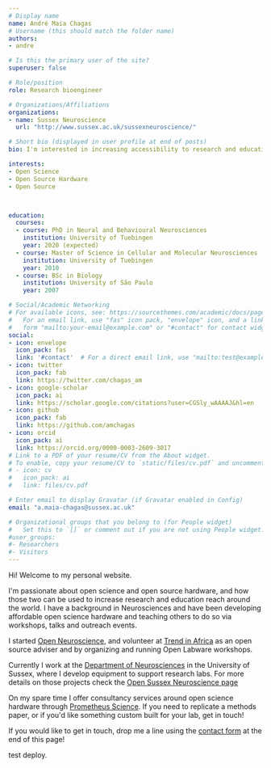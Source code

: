 ```yaml
---
# Display name
name: André Maia Chagas
# Username (this should match the folder name)
authors:
- andre

# Is this the primary user of the site?
superuser: false

# Role/position
role: Research bioengineer

# Organizations/Affiliations
organizations:
- name: Sussex Neuroscience
  url: "http://www.sussex.ac.uk/sussexneuroscience/"

# Short bio (displayed in user profile at end of posts)
bio: I'm interested in increasing accessibility to research and education by making scientific hardware open and affordable.

interests:
- Open Science
- Open Source Hardware
- Open Source



education:
  courses:
  - course: PhD in Neural and Behavioural Neurosciences
    institution: University of Tuebingen
    year: 2020 (expected)
  - course: Master of Science in Cellular and Molecular Neurosciences
    institution: University of Tuebingen
    year: 2010
  - course: BSc in Biology
    institution: University of São Paulo
    year: 2007

# Social/Academic Networking
# For available icons, see: https://sourcethemes.com/academic/docs/page-builder/#icons
#   For an email link, use "fas" icon pack, "envelope" icon, and a link in the
#   form "mailto:your-email@example.com" or "#contact" for contact widget.
social:
- icon: envelope
  icon_pack: fas
  link: '#contact'  # For a direct email link, use "mailto:test@example.org".
- icon: twitter
  icon_pack: fab
  link: https://twitter.com/chagas_am
- icon: google-scholar
  icon_pack: ai
  link: https://scholar.google.com/citations?user=CGSly_wAAAAJ&hl=en
- icon: github
  icon_pack: fab
  link: https://github.com/amchagas
- icon: orcid
  icon_pack: ai
  link: https://orcid.org/0000-0003-2609-3017
# Link to a PDF of your resume/CV from the About widget.
# To enable, copy your resume/CV to `static/files/cv.pdf` and uncomment the lines below.
# - icon: cv
#   icon_pack: ai
#   link: files/cv.pdf

# Enter email to display Gravatar (if Gravatar enabled in Config)
email: "a.maia-chagas@sussex.ac.uk"

# Organizational groups that you belong to (for People widget)
#   Set this to `[]` or comment out if you are not using People widget.
#user_groups:
#- Researchers
#- Visitors
---
```


Hi! Welcome to my personal website.

I'm passionate about open science and open source hardware, and how those two can be used to increase research and education reach around the world. I have a background in Neurosciences and have been developing affordable open science hardware and teaching others to do so via workshops, talks and outreach events.

I started [Open Neuroscience](<https://open-neuroscience.com>), and volunteer at [Trend in Africa](<https://www.trendinafrica.org>) as an open source adviser and by organizing and running Open Labware workshops.

Currently I work at the [Department of Neurosciences](<http://www.sussex.ac.uk/sussexneuroscience/>) in the University of Sussex, where I develop equipment to support research labs. For more details on those projects check the [Open Sussex Neuroscience page](<https://sussex-neuroscience.github.io/>)

On my spare time I offer consultancy services around open science hardware through [Prometheus Science](<https://prometheus-science.com>). If you need to replicate a methods paper, or if you'd like something custom built for your lab, get in touch!  
 
If you would like to get in touch, drop me a line using the [contact form](#contact) at the end of this page!

test deploy.
